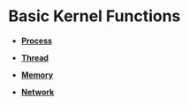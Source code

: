 # Basic Kernel Functions<a name="EN-US_TOPIC_0000001054329761"></a>

-   **[Process](process.md)**  

-   **[Thread](thread.md)**  

-   **[Memory](memory.md)**  

-   **[Network](network.md)**  


